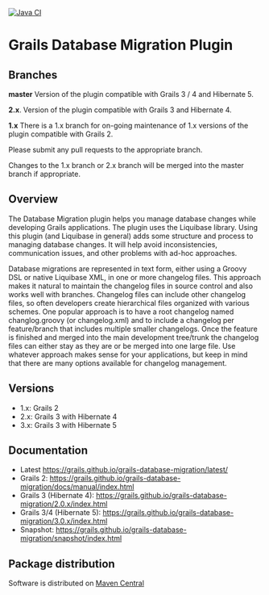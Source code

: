 [![Java CI](https://github.com/grails/grails-database-migration/actions/workflows/gradle.yml/badge.svg)](https://github.com/grails/grails-database-migration/actions/workflows/gradle.yml)

# Grails Database Migration Plugin

## Branches

**master** Version of the plugin compatible with Grails 3 / 4 and Hibernate 5.

**2.x**. Version of the plugin compatible with Grails 3 and Hibernate 4.

**1.x** There is a 1.x branch for on-going maintenance of 1.x versions of the plugin compatible with Grails 2. 

Please submit any pull requests to the appropriate branch.  

Changes to the 1.x branch or 2.x branch will be merged into the master branch if appropriate.

## Overview

The Database Migration plugin helps you manage database changes while developing Grails applications. The plugin uses the Liquibase library. Using this plugin (and Liquibase in general) adds some structure and process to managing database changes. It will help avoid inconsistencies, communication issues, and other problems with ad-hoc approaches.

Database migrations are represented in text form, either using a Groovy DSL or native Liquibase XML, in one or more changelog files. This approach makes it natural to maintain the changelog files in source control and also works well with branches. Changelog files can include other changelog files, so often developers create hierarchical files organized with various schemes.
One popular approach is to have a root changelog named changlog.groovy (or changelog.xml) and to include a changelog per feature/branch that includes multiple smaller changelogs. Once the feature is finished and merged into the main development tree/trunk the changelog files can either stay as they are or be merged into one large file. Use whatever approach makes sense for your applications, but keep in mind that there are many options available for changelog management.

## Versions
* 1.x: Grails 2
* 2.x: Grails 3 with Hibernate 4
* 3.x: Grails 3 with Hibernate 5

## Documentation
* Latest https://grails.github.io/grails-database-migration/latest/
* Grails 2: https://grails.github.io/grails-database-migration/docs/manual/index.html
* Grails 3 (Hibernate 4): https://grails.github.io/grails-database-migration/2.0.x/index.html
* Grails 3/4 (Hibernate 5): https://grails.github.io/grails-database-migration/3.0.x/index.html
* Snapshot: https://grails.github.io/grails-database-migration/snapshot/index.html


## Package distribution

Software is distributed on [Maven Central](https://mvnrepository.com/artifact/org.grails.plugins/database-migration)
